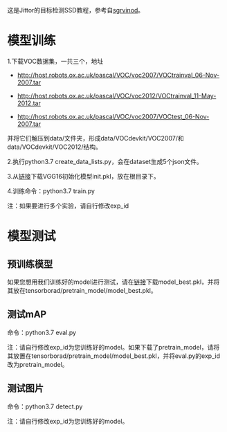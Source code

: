这是Jittor的目标检测SSD教程，参考自[sgrvinod](<https://github.com/sgrvinod/a-PyTorch-Tutorial-to-Object-Detection>)。

# 模型训练

1.下载VOC数据集，一共三个，地址

* http://host.robots.ox.ac.uk/pascal/VOC/voc2007/VOCtrainval_06-Nov-2007.tar

* http://host.robots.ox.ac.uk/pascal/VOC/voc2012/VOCtrainval_11-May-2012.tar

* http://host.robots.ox.ac.uk/pascal/VOC/voc2007/VOCtest_06-Nov-2007.tar

并将它们解压到data/文件夹，形成data/VOCdevkit/VOC2007/和data/VOCdevkit/VOC2012/结构。

2.执行python3.7 create_data_lists.py，会在dataset生成5个json文件。

3.从[链接](https://cloud.tsinghua.edu.cn/f/50e24573693e4cd7b737/?dl=1)下载VGG16初始化模型init.pkl，放在根目录下。

4.训练命令：python3.7 train.py

注：如果要进行多个实验，请自行修改exp_id

# 模型测试

## 预训练模型

如果您想用我们训练好的model进行测试，请在[链接](https://cloud.tsinghua.edu.cn/f/5021408263134ed5b53d/?dl=1)下载model_best.pkl，并将其放在tensorborad/pretrain_model/model_best.pkl。

## 测试mAP

命令：python3.7 eval.py

注：请自行修改exp_id为您训练好的model。如果下载了pretrain_model，请将其放置在tensorborad/pretrain_model/model_best.pkl，并将eval.py的exp_id改为pretrain_model。

## 测试图片

命令：python3.7 detect.py

注：请自行修改exp_id为您训练好的model。




